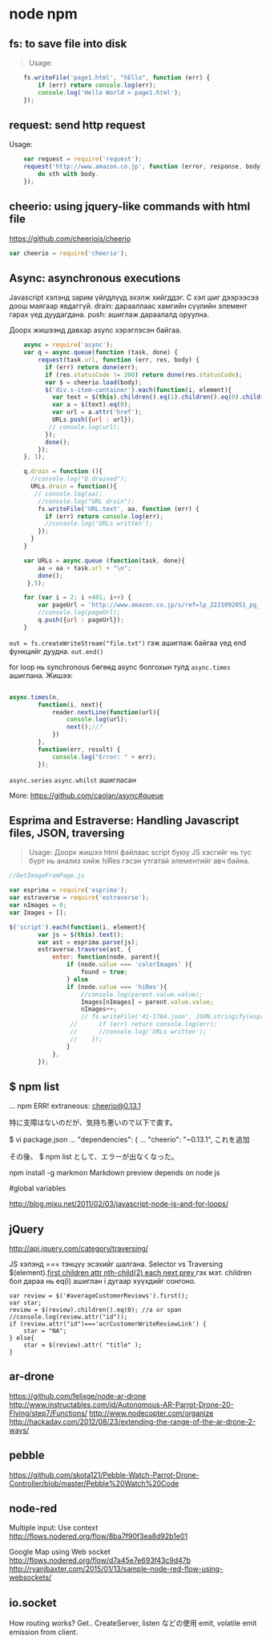 node npm
=========

fs: to save file into disk
------------

> Usage:
```javascript
	fs.writeFile('page1.html', "hEllo", function (err) {
		if (err) return console.log(err);
		console.log('Hello World > page1.html');
	});
```

request: send http request
---------------------
Usage: 
```javascript
	var request = require('request');
	request('http://www.amazon.co.jp', function (error, response, body) {
		do sth with body.
	});
```


cheerio: using jquery-like commands with html file
---------------------
https://github.com/cheeriojs/cheerio

```javascript
var cheerio = require('cheerio');
```

Async: asynchronous executions
---------------------
Javascript хэлэнд зарим үйлдлүүд эхэлж хийгддэг. С хэл шиг дээрээсээ доош маягаар явдаггүй.
drain: дарааллаас хамгийн сүүлийн элемент гарах үед дуудагдана.
push: ашиглаж дараалалд оруулна.

 
Доорх жишээнд давхар async хэрэглэсэн байгаа.


```javascript
	async = require('async');
	var q = async.queue(function (task, done) {
	    request(task.url, function (err, res, body) {
	      if (err) return done(err);
	      if (res.statusCode != 200) return done(res.statusCode);
	      var $ = cheerio.load(body);
	      $('div.s-item-container').each(function(i, element){
	        var text = $(this).children().eq(1).children().eq(0).children();//.prev();
	        var a = $(text).eq(0);
	        var url = a.attr('href');
	        URLs.push({url : url});
	       // console.log(url);
	      });
	      done();
	    });
	}, 1);

	q.drain = function (){
	  //console.log("Q drained");
	  URLs.drain = function(){
	   // console.log(aa);
	    //console.log("URL drain");
	    fs.writeFile('URL.text', aa, function (err) {
	      if (err) return console.log(err);
	      //console.log('URLs written');
	    });
	  }
	}

	var URLs = async.queue (function(task, done){
	    aa = aa + task.url + "\n";
	    done();
	 },5);

	for (var i = 2; i <401; i++) {
	    var pageUrl = 'http://www.amazon.co.jp/s/ref=lp_2221092051_pg_' + i + '?rh=n%3A2016926051%2Cn%3A%212016927051%2Cn%3A2221080051%2Cn%3A2221071051%2Cn%3A2221092051&page='+ i + '&ie=UTF8&qid=1428079949';
	    //console.log(pageUrl);
	    q.push({url : pageUrl});
	}
```

`out = fs.createWriteStream("file.txt")` гэж ашиглаж байгаа үед end функцийг дуудна.
`out.end()`

for loop нь synchronous бөгөөд async болгохын тулд `async.times` ашиглана. Жишээ:

```javascript

async.times(n,
    	function(i, next){
    		reader.nextLine(function(url){
			    console.log(url);
				next();//?
			})
		}, 
		function(err, result) {
		    console.log("Error: " + err);	
		});

```

`async.series`
`async.whilst`
 ашигласан

More:  https://github.com/caolan/async#queue




Esprima and Estraverse: Handling Javascript files, JSON, traversing
---------------------
> Usage:
Доорх жишээ html файлаас script буюу JS хэсгийг нь тус бүрт нь анализ хийж hiRes гэсэн утгатай элементийг авч байна.

```javascript
//GetImageFromPage.js

var esprima = require('esprima');
var estraverse = require('estraverse');
var nImages = 0;
var Images = [];

$('script').each(function(i, element){
		var js = $(this).text();
		var ast = esprima.parse(js);
		estraverse.traverse(ast, {
			enter: function(node, parent){
	    		if (node.value === 'colorImages' ){
	    			found = true;
		    	} else
	    		if (node.value === 'hiRes'){
	    			//console.log(parent.value.value);
	    			Images[nImages] = parent.value.value;
	    			nImages++;
			  		// fs.writeFile('41-1784.json', JSON.stringify(esprima.parse(js), null, 10), function (err) {
				 //      if (err) return console.log(err);
				 //      //console.log('URLs written');
				 //    });
				}
			},
	  	});
```

$ npm list
---------------------
...
npm ERR! extraneous: cheerio@0.13.1

特に支障はないのだが、気持ち悪いので以下で直す。


$ vi package.json
   ...
  "dependencies": {
    ...
    "cheerio": "~0.13.1",  これを追加

その後、
$ npm list 
として、エラーが出なくなった。

npm install -g markmon
Markdown preview depends on node js



#global variables

http://blog.mixu.net/2011/02/03/javascript-node-js-and-for-loops/



jQuery
---------------------

http://api.jquery.com/category/traversing/

JS хэлэнд === тэнцүү эсэхийг шалгана.
Selector vs Traversing
$(element).[first children attr nth-child(2) each next prev ]() гэх мэт.
children бол дараа нь eq(i) ашиглан i дугаар хүүхдийг сонгоно.



	var review = $('#averageCustomerReviews').first();
    var star;
    review = $(review).children().eq(0); //a or span
    //console.log(review.attr("id"));
    if (review.attr("id")==='acrCustomerWriteReviewLink') {
    	star = "NA";
    } else{
     	star = $(review).attr( "title" );
    }


ar-drone
---------------

https://github.com/felixge/node-ar-drone
http://www.instructables.com/id/Autonomous-AR-Parrot-Drone-20-Flying/step7/Functions/
http://www.nodecopter.com/organize
http://hackaday.com/2012/08/23/extending-the-range-of-the-ar-drone-2-ways/

pebble
--------
https://github.com/skota121/Pebble-Watch-Parrot-Drone-Controller/blob/master/Pebble%20Watch%20Code

node-red
--------

Multiple input: Use context
 http://flows.nodered.org/flow/8ba7f90f3ea8d92b1e01


Google Map using Web socket
	http://flows.nodered.org/flow/d7a45e7e693f43c9d47b
	http://ryanjbaxter.com/2015/01/13/sample-node-red-flow-using-websockets/


io.socket
-------

How routing works?
Get..
CreateServer, listen などの使用
emit, volatile emit
emission from client.
